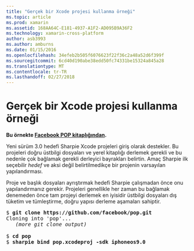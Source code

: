 ```yaml
---
title: "Gerçek bir Xcode projesi kullanma örneği"
ms.topic: article
ms.prod: xamarin
ms.assetid: 168AA64C-E181-4937-A1F2-AD095B9A36F2
ms.technology: xamarin-cross-platform
author: asb3993
ms.author: amburns
ms.date: 01/15/2016
ms.openlocfilehash: 34efeb2b505f6076623f22f36c2a48a52d6f399f
ms.sourcegitcommit: 6cd40d190abe38edd50fc74331be15324a845a28
ms.translationtype: MT
ms.contentlocale: tr-TR
ms.lasthandoff: 02/27/2018
---
```

# <a name="real-world-example-using-an-xcode-project"></a>Gerçek bir Xcode projesi kullanma örneği


**Bu örnekte [Facebook POP kitaplığından](https://github.com/facebook/pop).**

Yeni sürüm 3.0 hedefi Sharpie Xcode projeleri giriş olarak destekler. Bu projeleri doğru üstbilgi dosyaları ve yerel kitaplığı derlemek gerekli ve bu nedenle çok bağlamak gerekli derleyici bayrakları belirtin. Amaç Sharpie ilk seçebilir _hedef_ ve aksi değil belirtilmedikçe bir projenin varsayılan yapılandırması.

Proje ve başlık dosyaları ayrıştırmak hedefi Sharpie çalışmadan önce onu yapılandırmanız gerekir. Projeleri genellikle her zaman bu bağlamak denemeden önce tam projeyi derlemek en iyisidir üstbilgi dosyaları dış tüketim ve tümleştirme, doğru yapısı derleme aşamaları sahiptir.

<pre>$ <b>git clone https://github.com/facebook/pop.git</b>
Cloning into 'pop'...
   <em>(more git clone output)</em>

$ <b>cd pop</b>
$ <b>sharpie bind pop.xcodeproj -sdk iphoneos9.0</b></pre>

